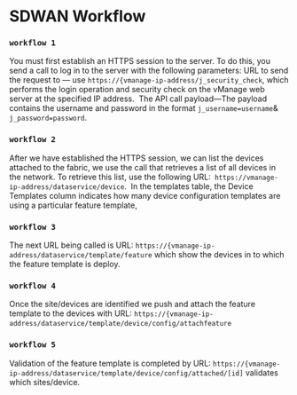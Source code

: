 # SDWAN Workflow
### `workflow 1`
You must first establish an HTTPS session to the server. To do this, you send a call to log in to the server with the following parameters: URL to send the request to — use `https://{vmanage-ip-address/j_security_check`, which performs the login operation and security check on the vManage web server at the specified IP address.  The API call payload—The payload contains the username and password in the format `j_username=username`& `j_password=password`.

### `workflow 2`
After we have established the HTTPS session, we can list the devices attached to the fabric, we use the call that retrieves a list of all devices in the network. To retrieve this list, use the following URL:` https://vmanage-ip-address/dataservice/device`.  In the templates table, the Device Templates column indicates how many device configuration templates are using a particular feature template,

### `workflow 3`
The next URL being called is URL: `https://{vmanage-ip-address/dataservice/template/feature` which show the devices in to which the feature template is deploy. 

### `workflow 4`
Once the site/devices are identified we push and attach the feature template to the devices with URL: `https://{vmanage-ip-address/dataservice/template/device/config/attachfeature`  

### `workflow 5`
Validation of the feature template is completed by URL: `https://{vmanage-ip-address/dataservice/template/device/config/attached/[id]` validates which sites/device.
